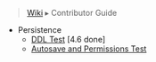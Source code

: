 > [Wiki](Home) ▸ Contributor Guide

- Persistence
    - [DDL Test](a) [4.6 done]
    - [Autosave and Permissions Test](./Contributors-:-Test-Plan-:-Autosave-and-Permissions)
